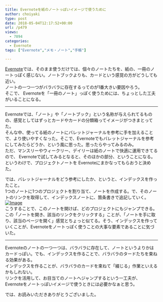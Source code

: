 ```yaml
---
title: Evernoteを紙のノートっぽいイメージで使うために
author: choiyaki
type: post
date: 2018-05-04T12:17:52+00:00
url: /p479
views:
  - 7894
categories:
  - Evernote
tags: ["Evernote","メモ・ノート","手帳"]

---
```

[Evernote][1]では、そのまま使うだけでは、個々のノートたちを、紙の、一冊のノートっぽく感じない。ノートブックよりも、カードという感覚の方がどうしても近い。  
ノートの一つ一つがバラバラに存在するってのが1番大きい要因やろう。  
そこで、 Evernoteを「一冊のノート」っぽく使うためには、ちょっとした工夫がいることになる。

* * *

Evernoteでは、「ノート」や「ノートブック」という名称が与えられてるものの、感覚としてはずっとカードやカードの分類箱ってイメージがつきまとってた。  
そんな中、使ってる紙のノートにバレットジャーナルを参考に手を加えることで、より使いやすくなった。そこで、Evernoteでもバレットジャーナルを参考にしてみたらどうか、という風に思った。思ったらやってみるのみ。  
ただ、マンスリーやウィークリー、デイリーは紙のノートで快適に運用できてるので、 Evernoteで試してみるとなると、そのほかの部分、ということになる。というわけで、プロジェクトノートを Evernoteにまかなってもらおうと決めた。

では、バレットジャーナルをどう参考にしたか、というと、インデックスを作ったこと。  
1つのノートに1つのプロジェクトを割り当て、ノートを作成する。で、そのノートのリンクを取得して、インデックスノートに、箇条書きで追記していく。  
[![Image][2]][3]  
こうすることで、このノートを開けば、どのプロジェクトにもジャンプできる。  
この「ノートを開き、該当のリンクをクリックする」ことが、「ノートを手に取り、該当のページを開く」感覚とちょっと似てる。そう、インデックスを作っていくことが、Evernoteをノートっぽく使うことの大事な要素であることに気づいた。

* * *

Evernoteのノートの一つ一つは、バラバラに存在して、ノートというよりかはカードっぽい。でも、インデックスを作ることで、バラバラのタードたちを束ねる効果がある。  
インデックスを作ることが、バラバラのカードを束ねて「綴じる」作業といえるかもしれない。  
リンクを活用して、お目当てのノートへジャンプするという一工夫が、Evernoteをノートっぽいイメージで使うときには必要かなぁと思う。

では、お読みいただきありがとうございました。

 [1]: https://scrapbox.io/choiyaki-hondana/Evernote
 [2]: https://gyazo.com/bc7eb33579764c6730b0eaeb55378cbb/thumb/1000
 [3]: https://gyazo.com/bc7eb33579764c6730b0eaeb55378cbb